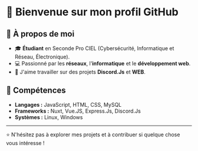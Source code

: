# 👋 Bienvenue sur mon profil GitHub

## 🌟 À propos de moi

- 🎓 **Étudiant** en Seconde Pro CIEL (Cybersécurité, Informatique et Réseau, Électronique).
- 💻 Passionné par les **réseaux**, l'**informatique** et le **développement web**.
- 🔧 J'aime travailler sur des projets **Discord.Js** et **WEB**.

## 🚀 Compétences

- **Langages :** JavaScript, HTML, CSS, MySQL
- **Frameworks :** Nuxt, Vue.JS, Express.Js, Discord.Js
- **Systèmes :** Linux, Windows

---

⭐️ N'hésitez pas à explorer mes projets et à contribuer si quelque chose vous intéresse !

